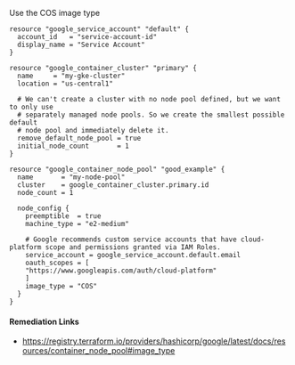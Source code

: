 
Use the COS image type

```hcl
resource "google_service_account" "default" {
  account_id   = "service-account-id"
  display_name = "Service Account"
}

resource "google_container_cluster" "primary" {
  name     = "my-gke-cluster"
  location = "us-central1"
  
  # We can't create a cluster with no node pool defined, but we want to only use
  # separately managed node pools. So we create the smallest possible default
  # node pool and immediately delete it.
  remove_default_node_pool = true
  initial_node_count       = 1
}

resource "google_container_node_pool" "good_example" {
  name       = "my-node-pool"
  cluster    = google_container_cluster.primary.id
  node_count = 1
  
  node_config {
    preemptible  = true
    machine_type = "e2-medium"
    
    # Google recommends custom service accounts that have cloud-platform scope and permissions granted via IAM Roles.
    service_account = google_service_account.default.email
    oauth_scopes = [
    "https://www.googleapis.com/auth/cloud-platform"
    ]
    image_type = "COS"
  }
}
```

#### Remediation Links
 - https://registry.terraform.io/providers/hashicorp/google/latest/docs/resources/container_node_pool#image_type
        